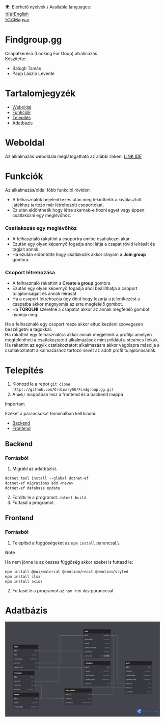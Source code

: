 🌍: Elérhető nyelvek / Available languages:  
[🇬🇧:English](docs/ENGLISHREADME.md)\
[🇭🇺:Magyar](README.md)

# Findgroup.gg
Csapatkereső (Looking For Goup) alkalmazás\
Készítette:
  - Balogh Tamás
  - Papp László Levente

# Tartalomjegyzék
- [Weboldal](#weboldal)
- [Funkciók](#funkciók)
- [Telepítés](#telepítés)
- [Adatbázis](#adatbázis)

# Weboldal
Az alkalmazás weboldala meglátogatható az alábbi linken: [LINK IDE](https://example.com)
# Funkciók
Az alkalmazás/oldal főbb funkciói röviden:
- A felhasználók bejelentkezés után meg tekinthetik a kiválasztott játékhoz tartozó már létrehozott csoportokat.
- Ez után eldönthetik hogy létre akarnak-e hozni egyet vagy éppen csatlakozni egy meglévőhöz.
  
### Csatlakozás egy meglévőhöz
- A felhasználó rákattint a csoportra amibe csatlakozni akar
- Ezután egy olyan képernyő fogadja ahol látja a csapat rövid leírását és tagjait annak.
- Ha ezután eldöntötte hogy csatlakozik akkor rányom a **Join group** gombra.

### Csoport létrehozása
- A felhasználó rákattint a **Create a group** gombra
- Ezután egy olyan képernyő fogadja ahol beállíthatja a csoport tulajdonságait és annak leírását.
- Ha a csoport létrehozója úgy dönt hogy lezárja a jelentkezést a csapatba akkor megnyomja az erre megfelelő gombot.
- Ha **TÖRÖLNI** szeretné a csapatot akkor az annak megfelelő gombot nyomja meg.

Ha a felhasználó egy csoport része akkor eltud kezdeni szövegesen beszélgetni a tagokkal.\
Ha rákattint egy felhasználóra akkor annak megjelenik a profilja amelyen megtekintheti a csatlakoztatott alkalmazások mint például a steames fiókuk. Ha rákattint az egyik csatlakoztatott alkalmazásra akkor vágólapra másolja a csatlakoztatott alkalmazáshoz tartozó nevét az adott profil tulajdonosának.

# Telepítés
1. Klónozd le a repot
`git clone https://github.com/Ordinary56/Findgroup.gg.git`
2. A `Web/` mappában lesz a frontend és a backend mappa
> [!IMPORTANT]
> Ezeket a parancsokat terminálban kell kiadni.
- [Backend](#backend)
- [Frontend](#frontend)

## Backend 

### Forrásból
1. Migráld az adatbázist.
```
dotnet tool install --global dotnet-ef
dotnet-ef migrations add <neve>
dotnet-ef database update
```
2. Fordíts le a programot.
`dotnet build`
3. Futtasd a programot.

## Frontend

### Forrásból
1. Telepítsd a függőségeket az `npm install` parancsal.\
> [!NOTE]
> Ha nem jönne le az összes függőség akkor ezeket is futtasd le:
```
npm install @mui/material @emotion/react @emotion/styled
npm install clsx
npm install axios
```
2. Futtasd le a programot az `npm run dev` paranccsal

# Adatbázis
![Adatabázis diagramm](assets/VIZSGAREMEK.png)
